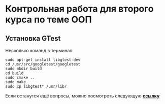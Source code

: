 # Контрольная работа для второго курса по теме ООП
## Установка GTest
Несколько команд в терминал:
```
sudo apt-get install libgtest-dev
cd /usr/src/googletest/googletest
sudo mkdir build
cd build
sudo cmake ..
sudo make
sudo cp libgtest* /usr/lib/
```
Если останутся ещё вопросы, можно посмотреть следующую [**ссылку**](https://gist.github.com/Cartexius/4c437c084d6e388288201aadf9c8cdd5)